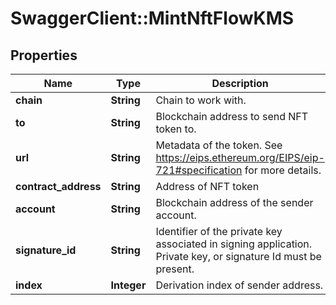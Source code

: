 # SwaggerClient::MintNftFlowKMS

## Properties
Name | Type | Description | Notes
------------ | ------------- | ------------- | -------------
**chain** | **String** | Chain to work with. | 
**to** | **String** | Blockchain address to send NFT token to. | 
**url** | **String** | Metadata of the token. See https://eips.ethereum.org/EIPS/eip-721#specification for more details. | 
**contract_address** | **String** | Address of NFT token | 
**account** | **String** | Blockchain address of the sender account. | 
**signature_id** | **String** | Identifier of the private key associated in signing application. Private key, or signature Id must be present. | 
**index** | **Integer** | Derivation index of sender address. | [optional] 

